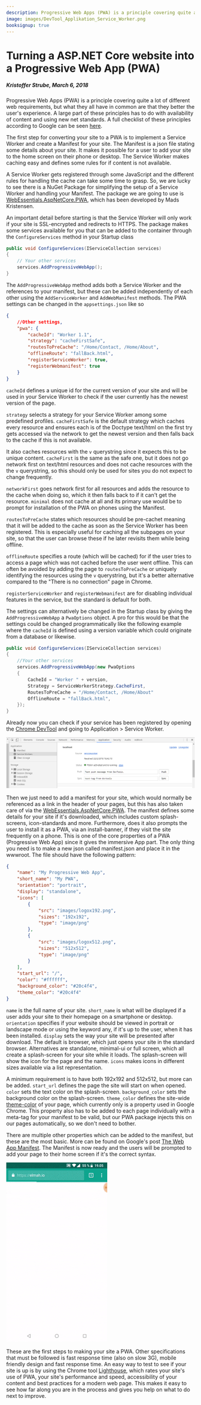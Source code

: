 ```yaml
---
description: Progressive Web Apps (PWA) is a principle covering quite a lot of different web requirements, but what they all have in common are that they better the user's experience. In this post, we'll explain what a PWA is and show you how to turn your ASP.NET Core app into a PWA, using only a few lines of code.
image: images/DevTool_Applikation_Service_Worker.png
booksignup: true
---
```


# Turning a ASP.NET Core website into a Progressive Web App (PWA)

##### Kristoffer Strube, March 6, 2018

Progressive Web Apps (PWA) is a principle covering quite a lot of different web requirements, but what they all have in common are that they better the user's experience. A large part of these principles has to do with availability of content and using new net standards. A full checklist of these principles according to Google can be seen [here](https://developers.google.com/web/progressive-web-apps/checklist).

The first step for converting your site to a PWA is to implement a Service Worker and create a Manifest for your site. The Manifest is a json file stating some details about your site. It makes it possible for a user to add your site to the home screen on their phone or desktop. The Service Worker makes caching easy and defines some rules for if content is not available.

A Service Worker gets registered through some JavaScript and the different rules for handling the cache can take some time to grasp. So, we are lucky to see there is a NuGet Package for simplifying the setup of a Service Worker and handling your Manifest. The package we are going to use is [WebEssentials.AspNetCore.PWA](https://www.nuget.org/packages/WebEssentials.AspNetCore.PWA/), which has been developed by Mads Kristensen.

An important detail before starting is that the Service Worker will only work if your site is SSL-encrypted and redirects to HTTPS. The package makes some services available for you that can be added to the container through the `ConfigureServices` method in your Startup class

```csharp
public void ConfigureServices(IServiceCollection services)
{
    // Your other services
    services.AddProgressiveWebApp();
}
```

The `AddProgressiveWebApp` method adds both a Service Worker and the references to your manifest, but these can be added independently of each other using the  `AddServiceWorker` and `AddWebManifest` methods. The PWA settings can be changed in the `appsettings.json` like so

```json
{
	//Other settings,
	"pwa": {
		"cacheId": "Worker 1.1",
		"strategy": "cacheFirstSafe",
		"routesToPreCache": "/Home/Contact, /Home/About",
		"offlineRoute": "fallBack.html",
		"registerServiceWorker": true,
		"registerWebmanifest": true
	}
}
```

`cacheId` defines a unique id for the current version of your site and will be used in your Service Worker to check if the user currently has the newest version of the page.

`strategy` selects a strategy for your Service Worker among some predefined profiles. `cacheFirstSafe` is the default strategy which caches every resource and ensures each is of the Doctype text/html on the first try gets accessed via the network to get the newest version and then falls back to the cache if this is not available.

It also caches resources with the `v` querystring since it expects this to be unique content. `cacheFirst` is the same as the safe one, but it does not go network first on text/html resources and does not cache resources with the the `v` querystring, so this should only be used for sites you do not expect to change frequently.

`networkFirst`  goes network first for all resources and adds the resource to the cache when doing so, which it then falls back to if it can't get the resource.  `minimal` does not cache at all and its primary use would be to prompt for installation of the PWA on phones using the Manifest.

`routesToPreCache` states which resources should be pre-cachet meaning that it will be added to the cache as soon as the Service Worker has been registered. This is especially useful for caching all the subpages on your site, so that the user can browse these if he later revisits them while being offline.

`offlineRoute` specifies a route (which will be cached) for if the user tries to access a page which was not cached before the user went offline. This can often be avoided by adding the page to `routesToPreCache` or uniquely identifying the resources using the `v` querystring, but it's a better alternative compared to the "There is no connection" page in Chrome.

`registerServiceWorker` and `registerWebmanifest` are for disabling individual features in the service, but the standard is default for both.

The settings can alternatively be changed in the Startup class by giving the `AddProgressiveWebApp` a `PwaOptions` object. A pro for this would be that the settings could be changed programmatically like the following example where the `cacheId` is defined using a version variable which could originate from a database or likewise.

```csharp
public void ConfigureServices(IServiceCollection services)
{
	//Your other services
	services.AddProgressiveWebApp(new PwaOptions
	{
		CacheId = "Worker " + version,
		Strategy = ServiceWorkerStrategy.CacheFirst,
		RoutesToPreCache = "/Home/Contact, /Home/About"
		OfflineRoute = "fallBack.html",
	});
}
```

Already now you can check if your service has been registered by opening the [Chrome DevTool](https://developers.google.com/web/tools/chrome-devtools/) and going to Application > Service Worker.

![DevTool Applikation View](/Images/DevTool_Applikation_Service_Worker.png)

Then we just need to add a manifest for your site, which would normally be referenced as a link in the header of your pages, but this has also taken care of via the [WebEssentials.AspNetCore.PWA](https://www.nuget.org/packages/WebEssentials.AspNetCore.PWA/). The manifest defines some details for your site if it's downloaded, which includes custom splash-screens, icon-standards and more. Furthermore, does it also prompts the user to install it as a PWA, via an install-banner, if they visit the site frequently on a phone. This is one of the core properties of a PWA (Progressive Web App) since it gives the immersive App part. The only thing you need is to make a new json called manifest.json and place it in the wwwroot. The file should have the following pattern:

```json
{
	"name": "My Progressive Web App",
	"short_name": "My PWA",
	"orientation": "portrait",
	"display": "standalone",
	"icons": [
		{
			"src": "images/logox192.png",
			"sizes": "192x192",
			"type": "image/png"
		},
		{
			"src": "images/logox512.png",
			"sizes": "512x512",
			"type": "image/png"
		}
	],
	"start_url": "/",
	"color": "#ffffff",
	"background_color": "#20c4f4",
	"theme_color": "#20c4f4"
}
```

`name` is the full name of your site. `short_name` is what will be displayed if a user adds your site to their homepage on a smartphone or desktop. `orientation` specifies if your website should be viewed in portrait or landscape mode or using the keyword any, if it's up to the user, when it has been installed. `display` sets the way your site will be presented after download. The default is browser, which just opens your site in the standard browser. Alternatives are standalone, minimal-ui or full screen, which all create a splash-screen for your site while it loads. The splash-screen will show the icon for the page and the name. `icons` makes icons in different sizes available via a list representation.

A minimum requirement is to have both 192x192 and 512x512, but more can be added. `start_url` defines the page the site will start on when opened. `color` sets the text color on the splash-screen. `background_color` sets the background color on the splash-screen.
`theme_color` defines the site-wide [theme-color](https://developers.google.com/web/updates/2014/11/Support-for-theme-color-in-Chrome-39-for-Android) of your page, which currently only is a property used in Google Chrome. This property also has to be added to each page individually with a meta-tag for your manifest to be valid, but our PWA package injects this on our pages automatically, so we don't need to bother.

There are multiple other properties which can be added to the manifest, but these are the most basic. More can be found on Google's post [The Web App Manifest](https://developers.google.com/web/fundamentals/web-app-manifest/). The Manifest is now ready and the users will be prompted to add your page to their home screen if it's the correct syntax.

<div class="text-center">
<img src="/images/add_to_start.gif" alt="Add to homescreen" />
</div>

These are the first steps to making your site a PWA. Other specifications that must be followed is fast response time (also on slow 3G), mobile friendly design and fast response time. An easy way to test to see if your site is up is by using the Chrome tool [Lighthouse](https://developers.google.com/web/tools/lighthouse/), which rates your site's use of PWA, your site's performance and speed, accessibility of your content and best practices for a modern web page. This makes it easy to see how far along you are in the process and gives you help on what to do next to improve.